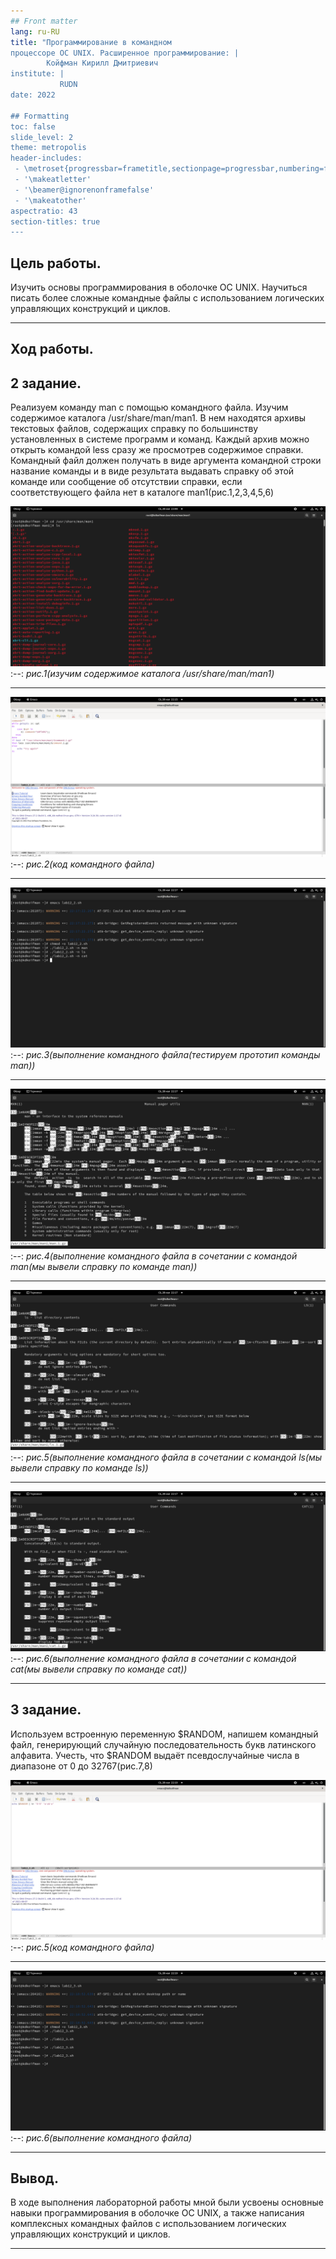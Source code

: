 ```yaml
---
## Front matter
lang: ru-RU
title: "Программирование в командном
процессоре ОС UNIX. Расширенное программирование: |
        Койфман Кирилл Дмитриевич
institute: |
           RUDN
date: 2022

## Formatting
toc: false
slide_level: 2
theme: metropolis
header-includes: 
 - \metroset{progressbar=frametitle,sectionpage=progressbar,numbering=fraction}
 - '\makeatletter'
 - '\beamer@ignorenonframefalse'
 - '\makeatother'
aspectratio: 43
section-titles: true
---
```

## Цель работы.
Изучить основы программирования в оболочке ОС UNIX. Научиться писать более
сложные командные файлы с использованием логических управляющих конструкций
и циклов.

---

## Ход работы.
## 2 задание.
Реализуем команду man с помощью командного файла. Изучим содержимое каталога /usr/share/man/man1. В нем находятся архивы текстовых файлов, содержащих
справку по большинству установленных в системе программ и команд. Каждый архив
можно открыть командой less сразу же просмотрев содержимое справки. Командный
файл должен получать в виде аргумента командной строки название команды и в виде
результата выдавать справку об этой команде или сообщение об отсутствии справки,
если соответствующего файла нет в каталоге man1(рис.1,2,3,4,5,6)

![pic](https://raw.githubusercontent.com/KirillKoifman/study_2021-2022_os-intro/master/LABS/LAB-12/Screenshots/%D0%A1%D0%BD%D0%B8%D0%BC%D0%BE%D0%BA%20%D1%8D%D0%BA%D1%80%D0%B0%D0%BD%D0%B0%20%D0%BE%D1%82%202022-05-28%2023-08-45.png)
:--:
*рис.1(изучим содержимое каталога /usr/share/man/man1)*

---

![pic](https://raw.githubusercontent.com/KirillKoifman/study_2021-2022_os-intro/master/LABS/LAB-12/Screenshots/2-1.png)
:--:
*рис.2(код командного файла)*

---

![pic](https://raw.githubusercontent.com/KirillKoifman/study_2021-2022_os-intro/master/LABS/LAB-12/Screenshots/2-2.png)
:--:
*рис.3(выполнение командного файла(тестируем прототип команды man))*

---

![pic](https://raw.githubusercontent.com/KirillKoifman/study_2021-2022_os-intro/master/LABS/LAB-12/Screenshots/2-3.png)
:--:
*рис.4(выполнение командного файла в сочетании с командой man(мы вывели справку по команде man))*

---

![pic](https://raw.githubusercontent.com/KirillKoifman/study_2021-2022_os-intro/master/LABS/LAB-12/Screenshots/2-4.png)
:--:
*рис.5(выполнение командного файла в сочетании с командой ls(мы вывели справку по команде ls))*

---

![pic](https://raw.githubusercontent.com/KirillKoifman/study_2021-2022_os-intro/master/LABS/LAB-12/Screenshots/2-5.png)
:--:
*рис.6(выполнение командного файла в сочетании с командой cat(мы вывели справку по команде cat))*

---

## 3 задание.
Используем встроенную переменную $RANDOM, напишем командный файл, генерирующий случайную последовательность букв латинского алфавита. Учесть, что $RANDOM
выдаёт псевдослучайные числа в диапазоне от 0 до 32767(рис.7,8)

![pic](https://raw.githubusercontent.com/KirillKoifman/study_2021-2022_os-intro/master/LABS/LAB-12/Screenshots/3-1.png)
:--:
*рис.5(код командного файла)*

---

![pic](https://raw.githubusercontent.com/KirillKoifman/study_2021-2022_os-intro/master/LABS/LAB-12/Screenshots/3-2.png)
:--:
*рис.6(выполнение командного файла)*

---
## Вывод.
В ходе выполнения лабораторной работы мной были усвоены основные навыки
программирования в оболочке ОС UNIX, а также написания комплексных
командных файлов с использованием логических управляющих конструкций
и циклов.

---